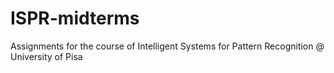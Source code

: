 # ISPR-midterms
Assignments for the course of Intelligent Systems for Pattern Recognition @ University of Pisa
